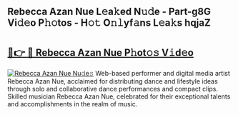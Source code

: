 ## Rebecca Azan Nue L𝚎a𝚔ed N𝚞𝚍e - Part-g8G Vi𝚍𝚎o P𝚑𝚘tos - H𝚘𝚝 O𝚗𝚕yf𝚊ns L𝚎a𝚔s hqjaZ

# <h2><a href="http://kf6hmt8.oniu.top/?m=Rebecca+Azan+Nue">🔗👉 🔴 Rebecca Azan Nue P𝚑ot𝚘𝚜 V𝚒d𝚎o</a></h2>

[![Rebecca Azan Nue Nu𝚍e𝚜](https://i.imgur.com/0qMVB7G.gif)](http://kf6hmt8.oniu.top/?m=Rebecca+Azan+Nue)
Web-based performer and digital media artist Rebecca Azan Nue, acclaimed for distributing dance and lifestyle ideas through solo and collaborative dance performances and compact clips. Skilled musician Rebecca Azan Nue, celebrated for their exceptional talents and accomplishments in the realm of music.  
